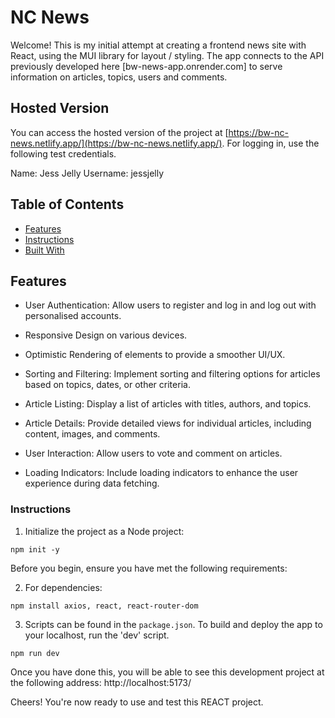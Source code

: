 # NC News

Welcome! This is my initial attempt at creating a frontend news site with React, using the MUI library for layout / styling. The app connects to the API previously developed here [bw-news-app.onrender.com] to serve information on articles, topics, users and comments.

## Hosted Version

You can access the hosted version of the project at [https://bw-nc-news.netlify.app/](https://bw-nc-news.netlify.app/). For logging in, use the following test credentials.

Name: Jess Jelly
Username: jessjelly

## Table of Contents

- [Features](#features)
- [Instructions](#getting-started)
- [Built With](#built-with)

## Features

- User Authentication: Allow users to register and log in and log out with personalised accounts.

- Responsive Design on various devices.

- Optimistic Rendering of elements to provide a smoother UI/UX.

- Sorting and Filtering: Implement sorting and filtering options for articles based on topics, dates, or other criteria.

- Article Listing: Display a list of articles with titles, authors, and topics.

- Article Details: Provide detailed views for individual articles, including content, images, and comments.

- User Interaction: Allow users to vote and comment on articles.

- Loading Indicators:
  Include loading indicators to enhance the user experience during data fetching.

### Instructions

1. Initialize the project as a Node project:

```
npm init -y
```

Before you begin, ensure you have met the following requirements:

2. For dependencies:

```
npm install axios, react, react-router-dom
```

3. Scripts can be found in the `package.json`. To build and deploy the app to your localhost, run the 'dev' script.

```
npm run dev
```

Once you have done this, you will be able to see this development project at the following address: http://localhost:5173/

Cheers! You're now ready to use and test this REACT project.
